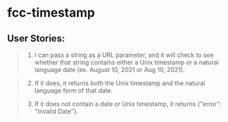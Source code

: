 # fcc-timestamp

## User Stories:
> 1. I can pass a string as a URL parameter, and it will check to see whether that string contains either a Unix timestamp or a natural language date (ex. August 10, 2021 or Aug 10, 2021).

> 2. If it does, it returns both the Unix timestamp and the natural language form of that date.

> 3. If it does not contain a date or Unix timestamp, it returns {"error": "Invalid Date"}.

